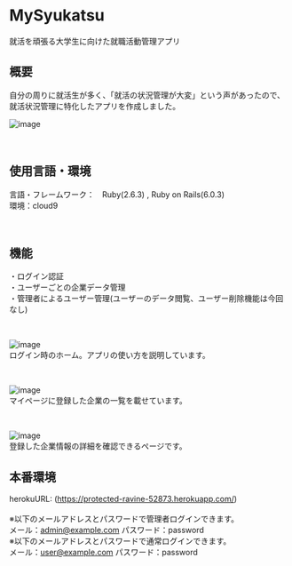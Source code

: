 # MySyukatsu  

就活を頑張る大学生に向けた就職活動管理アプリ  
  
## 概要  

自分の周りに就活生が多く、「就活の状況管理が大変」という声があったので、就活状況管理に特化したアプリを作成しました。  

![image](https://user-images.githubusercontent.com/75352856/105961280-a5b52980-60c1-11eb-96a3-2427346402f0.png)

<br>  

## 使用言語・環境  

言語・フレームワーク：　Ruby(2.6.3) , Ruby on Rails(6.0.3)  
環境：cloud9  

<br>  

## 機能  

・ログイン認証  
・ユーザーごとの企業データ管理  
・管理者によるユーザー管理(ユーザーのデータ閲覧、ユーザー削除機能は今回なし)  
  
<br>  

![image](https://user-images.githubusercontent.com/75352856/105962536-4fe18100-60c3-11eb-9d7f-010459788a60.png)  
ログイン時のホーム。アプリの使い方を説明しています。  

<br>  

![image](https://user-images.githubusercontent.com/75352856/105962887-ac44a080-60c3-11eb-9679-132fbbfa5f92.png)  
マイページに登録した企業の一覧を載せています。  

<br>  

![image](https://user-images.githubusercontent.com/75352856/105963359-4278c680-60c4-11eb-93ba-13f68d8c3fb1.png)  
登録した企業情報の詳細を確認できるページです。
<br>  
## 本番環境  

herokuURL: (https://protected-ravine-52873.herokuapp.com/)  
<br>
※以下のメールアドレスとパスワードで管理者ログインできます。  
メール：admin@example.com パスワード：password  
※以下のメールアドレスとパスワードで通常ログインできます。  
メール：user@example.com パスワード：password  

